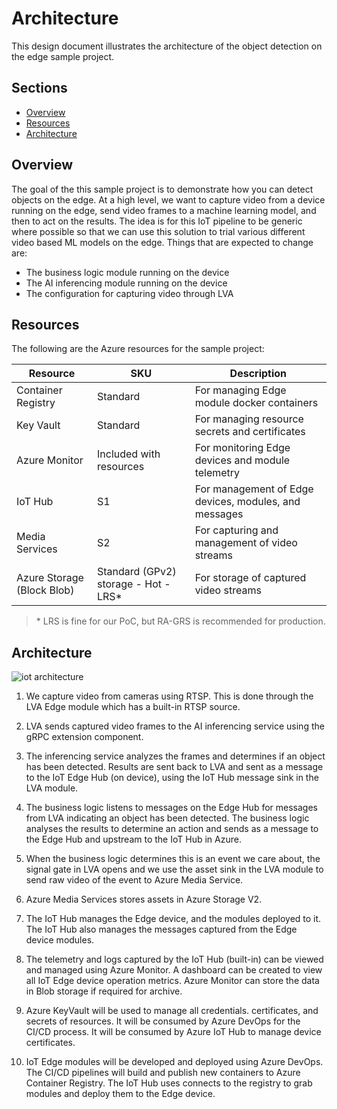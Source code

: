 # Architecture <!-- omit in toc -->

This design document illustrates the architecture of the object detection on the edge sample project.

## Sections <!-- omit in toc -->

- [Overview](#overview)
- [Resources](#resources)
- [Architecture](#architecture)

## Overview

The goal of the this sample project is to demonstrate how you can detect objects on the edge. At a high level, we want to capture video
from a device running on the edge, send video frames to a machine learning model, and then to act on the results. The idea is for this
IoT pipeline to be generic where possible so that we can use this solution to trial various different video based ML models on the edge.
Things that are expected to change are:

- The business logic module running on the device
- The AI inferencing module running on the device
- The configuration for capturing video through LVA

## Resources

The following are the Azure resources for the sample project:

| Resource | SKU      | Description |
| -------  | -------  | ---------   |
| Container Registry    | Standard                  | For managing Edge module docker containers |
| Key Vault             | Standard                  | For managing resource secrets and certificates |
| Azure Monitor         | Included with resources   | For monitoring Edge devices and module telemetry |
| IoT Hub               | S1                        | For management of Edge devices, modules, and messages |
| Media Services        | S2                        | For capturing and management of video streams |
| Azure Storage (Block Blob)| Standard (GPv2) storage - Hot - LRS* | For storage of captured video streams |

> \* LRS is fine for our PoC, but RA-GRS is recommended for production.

## Architecture

![iot architecture](/docs/images/arch-diagram.png)

1. We capture video from cameras using RTSP. This is done through the LVA Edge module which has a built-in RTSP source.

1. LVA sends captured video frames to the AI inferencing service using the gRPC extension component.

1. The inferencing service analyzes the frames and determines if an object has been detected. Results are sent back to LVA and sent as
   a message to the IoT Edge Hub (on device), using the IoT Hub message sink in the LVA module.

1. The business logic listens to messages on the Edge Hub for messages from LVA indicating an object has been detected. The business logic
   analyses the results to determine an action and sends as a message to the Edge Hub and upstream to the IoT Hub in Azure.

1. When the business logic determines this is an event we care about, the signal gate in LVA opens and we use the asset sink in the LVA
   module to send raw video of the event to Azure Media Service.

1. Azure Media Services stores assets in Azure Storage V2.

1. The IoT Hub manages the Edge device, and the modules deployed to it. The IoT Hub also manages the messages captured from the Edge
device modules.

1. The telemetry and logs captured by the IoT Hub (built-in) can be viewed and managed using Azure Monitor. A dashboard can be created
to view all IoT Edge device operation metrics. Azure Monitor can store the data in Blob storage if required for archive.

1. Azure KeyVault will be used to manage all credentials. certificates, and secrets of resources. It will be consumed by Azure DevOps
for the CI/CD process. It will be consumed by Azure IoT Hub to manage device certificates.

1. IoT Edge modules will be developed and deployed using Azure DevOps. The CI/CD pipelines will build and publish new containers to
Azure Container Registry. The IoT Hub uses connects to the registry to grab modules and deploy them to the Edge device.
